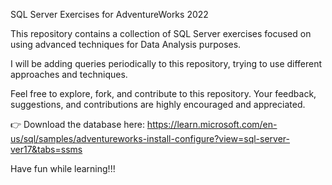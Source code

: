 SQL Server Exercises for AdventureWorks 2022 

This repository contains a collection of SQL Server exercises focused on using advanced techniques for Data Analysis purposes.

I will be adding queries periodically to this repository, trying to use different approaches and techniques.

Feel free to explore, fork, and contribute to this repository. Your feedback, suggestions, and contributions are highly encouraged and appreciated.

👉 Download the database here: https://learn.microsoft.com/en-us/sql/samples/adventureworks-install-configure?view=sql-server-ver17&tabs=ssms


Have fun while learning!!!

